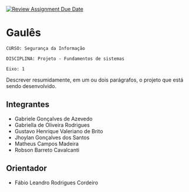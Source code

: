 [![Review Assignment Due Date](https://classroom.github.com/assets/deadline-readme-button-22041afd0340ce965d47ae6ef1cefeee28c7c493a6346c4f15d667ab976d596c.svg)](https://classroom.github.com/a/m98LfJT-)
# Gaulês

`CURSO: Segurança da Informação`

`DISCIPLINA: Projeto - Fundamentos de sistemas`

`Eixo: 1`

Descrever resumidamente, em um ou dois parágrafos, o projeto que está sendo desenvolvido.

## Integrantes

* Gabriele Gonçalves de Azevedo
* Gabriella de Oliveira Rodrigues
* Gustavo Henrique Valeriano de Brito
* Jhoylan Gonçalves dos Santos
* Matheus Campos Madeira
* Robson Barreto Cavalcanti

## Orientador

* Fábio Leandro Rodrigues Cordeiro



